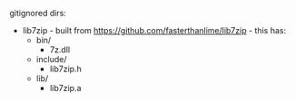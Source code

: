 
gitignored dirs:

  - lib7zip - built from <https://github.com/fasterthanlime/lib7zip> - this has:
    - bin/
      - 7z.dll
    - include/
      - lib7zip.h
    - lib/
      - lib7zip.a

